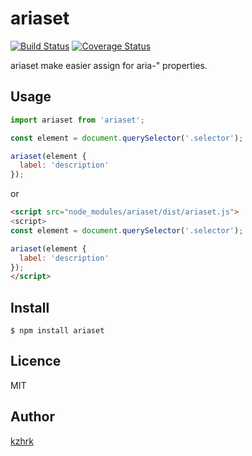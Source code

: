 ariaset
===
[![Build Status](https://travis-ci.org/kzhrk/ariaset.svg?branch=master)](https://travis-ci.org/kzhrk/ariaset)
[![Coverage Status](https://coveralls.io/repos/github/kzhrk/ariaset/badge.svg?branch=master)](https://coveralls.io/github/kzhrk/ariaset?branch=master)

ariaset make easier assign for aria-" properties.

## Usage

```js
import ariaset from 'ariaset';

const element = document.querySelector('.selector');

ariaset(element {
  label: 'description'
});
```

or 

```html
<script src="node_modules/ariaset/dist/ariaset.js">
<script>
const element = document.querySelector('.selector');

ariaset(element {
  label: 'description'
});
</script>
```

## Install

```
$ npm install ariaset
```

## Licence

MIT

## Author

[kzhrk](https://github.com/kzhrk)
